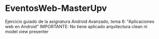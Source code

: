 # EventosWeb-MasterUpv
Ejercicio guiado de la asignatura Android Avanzado, tema 6: "Aplicaciones web en Android"
IMPORTANTE: No tiene aplicado arquitectura clean ni model view presenter

